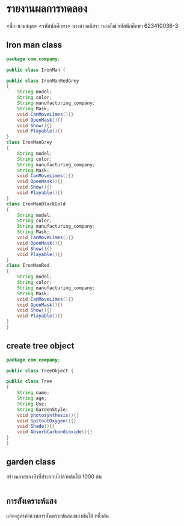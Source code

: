 # รายงานผลการทดลอง

<ชื่อ-นามสกุล> <รหัสนักศึกษา>
นางสาวอภิสรา ทองสังข์ รหัสนักศึกษา 623410036-3
## Iron man class
```java
package com.company;

public class IronMan {

public class IronManRedGrey
{
    String model;
    String color;
    String manufacturing_company;
    String Mask;
    void CanMoveLimes(){}
    void OpenMask(){}
    void Show(){}
    void Playable(){}
}
class IronManGrey
{
    String model;
    String color;
    String manufacturing_company;
    String Mask;
    void CanMoveLimes(){}
    void OpenMask(){}
    void Show(){}
    void Playable(){}
}
class IronManBlackGold
{
    String model;
    String color;
    String manufacturing_company;
    String Mask;
    void CanMoveLimes(){}
    void OpenMask(){}
    void Show(){}
    void Playable(){}
}
class IronManRed
{
    String model;
    String color;
    String manufacturing_company;
    String Mask;
    void CanMoveLimes(){}
    void OpenMask(){}
    void Show(){}
    void Playable(){}
}
}
```
## create tree object
```java
package com.company;

public class TreeObject {

public class Tree
{
    String name;
    String age;
    String Use;
    String GardenStyle;
    void photosynthesis(){}
    void SpitoutOxygen(){}
    void Shade(){}
    void AbsorbCarbondioxide(){}
}
}

```

## garden class

สร้างคลาสของป่าที่ประกอบไปด้วยต้นไม้ 1000 ต้น

```java

```

## การสังเคราะห์แสง

แสดงสูตรคำนวนการสังเคราะห์แสดงของต้นไม้ หนึ่งต้น

```java

```
